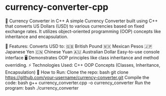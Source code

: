# currency-converter-cpp

💱 Currency Converter in C++
A simple Currency Converter built using C++ that converts US Dollars (USD) to various currencies based on fixed exchange rates. It utilizes object-oriented programming (OOP) concepts like inheritance and encapsulation.

🌟 Features:
Converts USD to:
🇬🇧 British Pound
🇲🇽 Mexican Pesos
🇯🇵 Japanese Yen
🇨🇳 Chinese Yuan
🇦🇺 Australian Dollar
Easy-to-use console interface 🖥️
Demonstrates OOP principles like class inheritance and method overriding.
⚡ Technologies Used:
C++
OOP Concepts (Classes, Inheritance, Encapsulation)
📂 How to Run:
Clone the repo:
bash
git clone https://github.com/your-username/currency-converter.git
Compile the code:
bash
g++ currency_converter.cpp -o currency_converter
Run the program:
bash
./currency_converter
